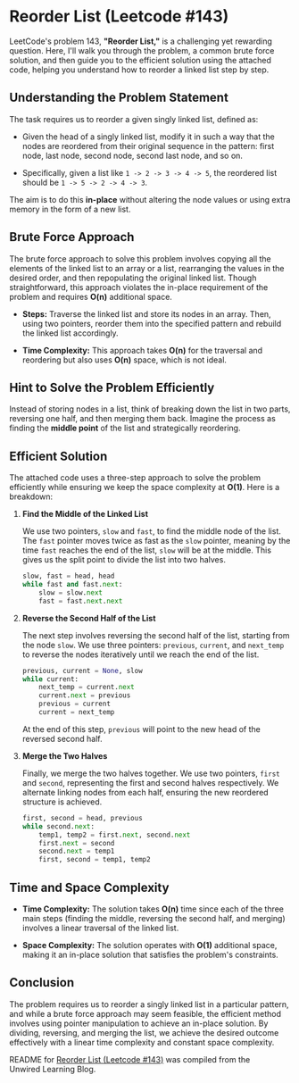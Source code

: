 # Reorder List (Leetcode #143)

LeetCode's problem 143, **"Reorder List,"** is a challenging yet rewarding question. Here, I'll walk you through the problem, a common brute force solution, and then guide you to the efficient solution using the attached code, helping you understand how to reorder a linked list step by step.

## Understanding the Problem Statement

The task requires us to reorder a given singly linked list, defined as:

* Given the head of a singly linked list, modify it in such a way that the nodes are reordered from their original sequence in the pattern: first node, last node, second node, second last node, and so on.
    
* Specifically, given a list like `1 -> 2 -> 3 -> 4 -> 5`, the reordered list should be `1 -> 5 -> 2 -> 4 -> 3`.
    

The aim is to do this **in-place** without altering the node values or using extra memory in the form of a new list.

## Brute Force Approach

The brute force approach to solve this problem involves copying all the elements of the linked list to an array or a list, rearranging the values in the desired order, and then repopulating the original linked list. Though straightforward, this approach violates the in-place requirement of the problem and requires **O(n)** additional space.

* **Steps:** Traverse the linked list and store its nodes in an array. Then, using two pointers, reorder them into the specified pattern and rebuild the linked list accordingly.
    
* **Time Complexity:** This approach takes **O(n)** for the traversal and reordering but also uses **O(n)** space, which is not ideal.
    

## Hint to Solve the Problem Efficiently

Instead of storing nodes in a list, think of breaking down the list in two parts, reversing one half, and then merging them back. Imagine the process as finding the **middle point** of the list and strategically reordering.

## Efficient Solution

The attached code uses a three-step approach to solve the problem efficiently while ensuring we keep the space complexity at **O(1)**. Here is a breakdown:

1. **Find the Middle of the Linked List**
    
    We use two pointers, `slow` and `fast`, to find the middle node of the list. The `fast` pointer moves twice as fast as the `slow` pointer, meaning by the time `fast` reaches the end of the list, `slow` will be at the middle. This gives us the split point to divide the list into two halves.
    
    ```python
    slow, fast = head, head
    while fast and fast.next:
        slow = slow.next
        fast = fast.next.next
    ```
    
2. **Reverse the Second Half of the List**
    
    The next step involves reversing the second half of the list, starting from the node `slow`. We use three pointers: `previous`, `current`, and `next_temp` to reverse the nodes iteratively until we reach the end of the list.
    
    ```python
    previous, current = None, slow
    while current:
        next_temp = current.next
        current.next = previous
        previous = current
        current = next_temp
    ```
    
    At the end of this step, `previous` will point to the new head of the reversed second half.
    
3. **Merge the Two Halves**
    
    Finally, we merge the two halves together. We use two pointers, `first` and `second`, representing the first and second halves respectively. We alternate linking nodes from each half, ensuring the new reordered structure is achieved.
    
    ```python
    first, second = head, previous
    while second.next:
        temp1, temp2 = first.next, second.next
        first.next = second
        second.next = temp1
        first, second = temp1, temp2
    ```
    

## Time and Space Complexity

* **Time Complexity:** The solution takes **O(n)** time since each of the three main steps (finding the middle, reversing the second half, and merging) involves a linear traversal of the linked list.
    
* **Space Complexity:** The solution operates with **O(1)** additional space, making it an in-place solution that satisfies the problem's constraints.
    

## Conclusion

The problem requires us to reorder a singly linked list in a particular pattern, and while a brute force approach may seem feasible, the efficient method involves using pointer manipulation to achieve an in-place solution. By dividing, reversing, and merging the list, we achieve the desired outcome effectively with a linear time complexity and constant space complexity.


README for [Reorder List (Leetcode #143)](https://blog.unwiredlearning.com/reorder-list) was compiled from the Unwired Learning Blog.